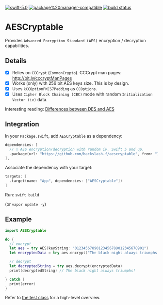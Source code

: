 [![swift-5.0](https://img.shields.io/badge/swift-5.0-brightgreen.svg)](https://github.com/apple/swift)
[![package%20manager-compatible](https://img.shields.io/badge/package%20manager-compatible-brightgreen.svg)](https://github.com/apple/swift-package-manager)
[![build status](https://travis-ci.com/backslash-f/aescryptable.svg?branch=master)](https://travis-ci.com/backslash-f/aescryptable)

# AESCryptable
Provides `Advanced Encryption Standard (AES)` encryption / decryption capabilities.

## Details
- [x] Relies on `CCCrypt` (`CommonCrypto`). CCCrypt man pages: http://bit.ly/cccryptManPages
- [x] Works (only) with 256 bit AES keys size. This is by design.
- [x] Uses `kCCOptionPKCS7Padding` as `CCOptions`.
- [x] Uses `Cipher Block Chaining (CBC)` mode with random `Initialization Vector (iv)` data.

Interesting reading: [Differences between DES and AES](http://bit.ly/desVSaes)

## Integration
In your `Package.swift`, add `AESCryptable` as a dependency:
```swift
dependencies: [
  // 🔐 AES encryption/decryption with random iv. Swift 5 and up.
  .package(url: "https://github.com/backslash-f/aescryptable", from: "1.0.0")
],
```

Associate the dependency with your target:
```swift
targets: [
  .target(name: "App", dependencies: ["AESCryptable"])
]
```
Run: `swift build`  

(or `vapor update -y`)

## Example
```swift
import AESCryptable

do {
  // encrypt
  let aes = try AES(keyString: "01234567890123456789012345678901")
  let encryptedData = try aes.encrypt("The black night always triumphs!")

  // decrypt
  let decryptedString = try aes.decrypt(encryptedData)
  print(decryptedString) // The black night always triumphs!

} catch {
  print(error)
}
```

Refer to [the test class](https://github.com/backslash-f/aes-swift/blob/master/Tests/AESCryptableTests.swift) for a high-level overview.
